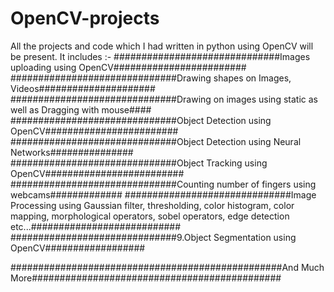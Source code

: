 # OpenCV-projects
All the projects and code which I had written in python using OpenCV will be present.
It includes :-
##############################Images uploading using OpenCV########################
##############################Drawing shapes on Images, Videos#####################
##############################Drawing on images using static as well as Dragging with mouse####
##############################Object Detection using OpenCV########################
##############################Object Detection using Neural Networks###############
##############################Object Tracking using OpenCV#########################
##############################Counting number of fingers using webcams#############
##############################Image Processing using 
                                  Gaussian filter, 
                                  thresholding, 
                                  color histogram, 
                                  color mapping,
                                  morphological operators, 
                                  sobel operators, 
                                  edge detection etc...###########################
##############################9.Object Segmentation using OpenCV##################
 
#################################################And Much More#############################################
